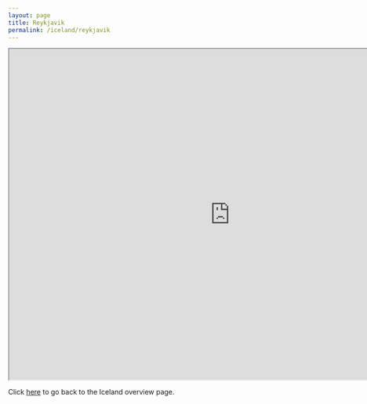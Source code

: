 ```yaml
---
layout: page
title: Reykjavik
permalink: /iceland/reykjavik
---
```

<div class='add-pad'>

<iframe src="https://www.google.com/maps/d/u/0/embed?mid=1QKjOta9iPtUg7alWn_C6A1M2evM" width="900" height="675"></iframe>

<p>Click <a href="http://angelariggs.github.io/iceland">here</a> to go back to the Iceland overview page.</p>
</div>